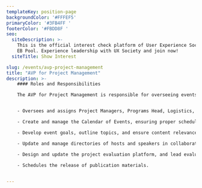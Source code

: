```yaml
---
templateKey: position-page
backgroundColor: '#FFFEF5'
primaryColor: '#3FB4FF '
footerColor: '#FBDD8F '
seo:
  siteDescription: >-
    This is the official interest check platform of User Experience Society for
    EB Pool. Experience leadership with UX Society and join now!
  siteTitle: Show Interest

slug: /events/avp-project-management
title: "AVP for Project Management"
description: >-
    #### Roles and Responsibilities

    The AVP for Project Management is responsible for overseeing events and initiatives, including Flagship, Special, and Mentorship categories. This role involves managing workshops, seminars, and training sessions across all departments, as well as for their respective members. They should execute the following tasks:


    - Oversees and assigns Project Managers, Programs Head, Logistics, and Mentorship Project Managers

    - Create and manage the Calendar of Events, ensuring proper scheduling and coordination with the Marketing Department

    - Develop event goals, outline topics, and ensure content relevance and engagement.

    - Update and manage directories of hosts and speakers in collaboration with HR and Externals (Admin).

    - Design and update the project evaluation platform, and lead evaluation meetings.
    
    - Schedules the release of publication materials.


---
```


